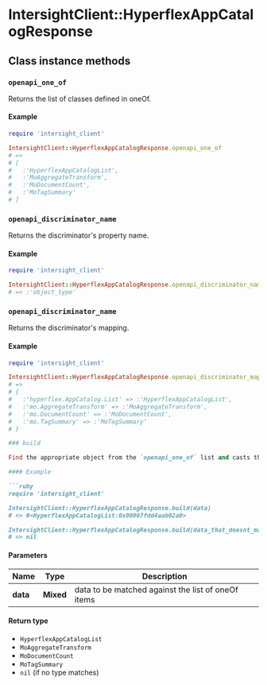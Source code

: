 # IntersightClient::HyperflexAppCatalogResponse

## Class instance methods

### `openapi_one_of`

Returns the list of classes defined in oneOf.

#### Example

```ruby
require 'intersight_client'

IntersightClient::HyperflexAppCatalogResponse.openapi_one_of
# =>
# [
#   :'HyperflexAppCatalogList',
#   :'MoAggregateTransform',
#   :'MoDocumentCount',
#   :'MoTagSummary'
# ]
```

### `openapi_discriminator_name`

Returns the discriminator's property name.

#### Example

```ruby
require 'intersight_client'

IntersightClient::HyperflexAppCatalogResponse.openapi_discriminator_name
# => :'object_type'
```

### `openapi_discriminator_name`

Returns the discriminator's mapping.

#### Example

```ruby
require 'intersight_client'

IntersightClient::HyperflexAppCatalogResponse.openapi_discriminator_mapping
# =>
# {
#   :'hyperflex.AppCatalog.List' => :'HyperflexAppCatalogList',
#   :'mo.AggregateTransform' => :'MoAggregateTransform',
#   :'mo.DocumentCount' => :'MoDocumentCount',
#   :'mo.TagSummary' => :'MoTagSummary'
# }

### build

Find the appropriate object from the `openapi_one_of` list and casts the data into it.

#### Example

```ruby
require 'intersight_client'

IntersightClient::HyperflexAppCatalogResponse.build(data)
# => #<HyperflexAppCatalogList:0x00007fdd4aab02a0>

IntersightClient::HyperflexAppCatalogResponse.build(data_that_doesnt_match)
# => nil
```

#### Parameters

| Name | Type | Description |
| ---- | ---- | ----------- |
| **data** | **Mixed** | data to be matched against the list of oneOf items |

#### Return type

- `HyperflexAppCatalogList`
- `MoAggregateTransform`
- `MoDocumentCount`
- `MoTagSummary`
- `nil` (if no type matches)

